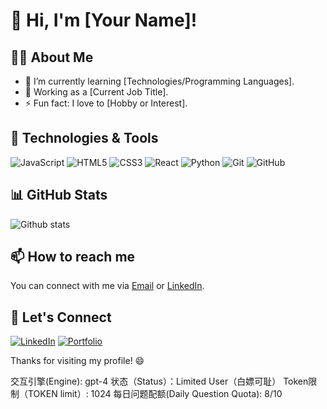# 👋 Hi, I'm [Your Name]!

## 🧑‍💻 About Me
- 🌱 I’m currently learning [Technologies/Programming Languages].
- 💼 Working as a [Current Job Title].
- ⚡ Fun fact: I love to [Hobby or Interest].

## 🔧 Technologies & Tools
![JavaScript](https://img.shields.io/badge/-JavaScript-black?style=flat&logo=javascript)
![HTML5](https://img.shields.io/badge/-HTML5-black?style=flat&logo=html5)
![CSS3](https://img.shields.io/badge/-CSS3-black?style=flat&logo=css3)
![React](https://img.shields.io/badge/-React-black?style=flat&logo=react)
![Python](https://img.shields.io/badge/-Python-black?style=flat&logo=python)
![Git](https://img.shields.io/badge/-Git-black?style=flat&logo=git)
![GitHub](https://img.shields.io/badge/-GitHub-black?style=flat&logo=github)

## 📊 GitHub Stats
![Github stats](https://github-readme-stats.vercel.app/api?username=your-username&count_private=true&show_icons=true&include_all_commits=true)

## 📫 How to reach me
You can connect with me via [Email](your-email@example.com) or [LinkedIn](https://linkedin.com/in/your-profile).

## 🤝 Let's Connect
[![LinkedIn](https://img.shields.io/badge/-LinkedIn-blue?style=for-the-badge&logo=linkedin)](https://linkedin.com/in/your-profile)
[![Portfolio](https://img.shields.io/badge/-Portfolio-black?style=for-the-badge&logo=github)](https://your-portfolio.com)

Thanks for visiting my profile! 😄

交互引擎(Engine): gpt-4
状态（Status）：Limited User（白嫖可耻）
Token限制（TOKEN limit）: 1024
每日问题配额(Daily Question Quota): 8/10
